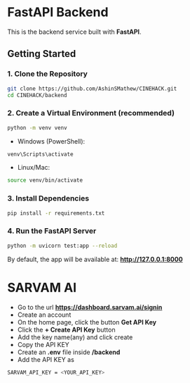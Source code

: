 # FastAPI Backend

This is the backend service built with **FastAPI**.

## Getting Started

### 1. Clone the Repository
```bash
git clone https://github.com/AshinSMathew/CINEHACK.git
cd CINEHACK/backend
```
### 2. Create a Virtual Environment (recommended)
```bash
python -m venv venv
```

- Windows (PowerShell):

```bash
venv\Scripts\activate
```

- Linux/Mac:

```bash
source venv/bin/activate
```
### 3. Install Dependencies
```bash
pip install -r requirements.txt
```

### 4. Run the FastAPI Server
```bash
python -m uvicorn test:app --reload
```
By default, the app will be available at: **http://127.0.0.1:8000**


# SARVAM AI

- Go to the url **https://dashboard.sarvam.ai/signin**
- Create an account
- On the home page, click the button **Get API Key**
- Click the **+ Create API Key** button
- Add the key name(any) and click create
- Copy the API KEY
- Create an **.env** file inside **/backend**
- Add the API KEY as 
```bash
SARVAM_API_KEY = <YOUR_API_KEY>
```